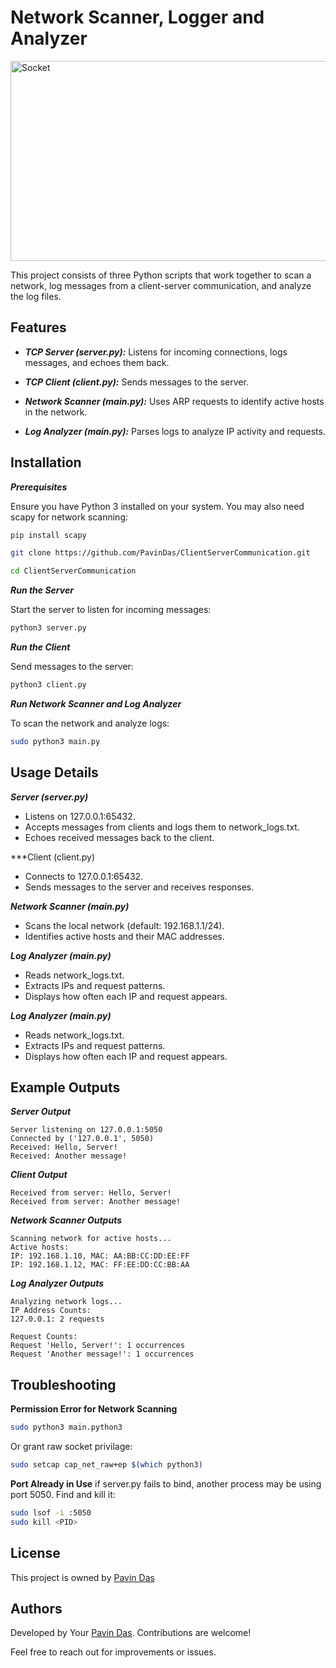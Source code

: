 
# Network Scanner, Logger and Analyzer

<img src="https://socialify.git.ci/PavinDas/ClientServerCommunication/image?description=1&font=KoHo&language=1&name=1&owner=1&pattern=Solid&theme=Dark" alt="Socket" width="640" height="320" />


This project consists of three Python scripts that work together to scan a network, log messages from a client-server communication, and analyze the log files.


## Features

- ***TCP Server (server.py):*** Listens for incoming connections, logs messages, and echoes them back.

- ***TCP Client (client.py):*** Sends messages to the server.

- ***Network Scanner (main.py):***  Uses ARP requests to identify active hosts in the network.

- ***Log Analyzer (main.py):*** Parses logs to analyze IP activity and requests.


## Installation

***Prerequisites***

Ensure you have Python 3 installed on your system. You may also need scapy for network scanning:
```bash
pip install scapy     
```
```bash
git clone https://github.com/PavinDas/ClientServerCommunication.git

cd ClientServerCommunication
```
***Run the Server***

Start the server to listen for incoming messages:
```bash
python3 server.py
```
***Run the Client***

Send messages to the server:
```bash
python3 client.py
```
***Run Network Scanner and Log Analyzer***

To scan the network and analyze logs:
```bash
sudo python3 main.py
```

## Usage Details

***Server (server.py)***

- Listens on 127.0.0.1:65432.
- Accepts messages from clients and logs them to network_logs.txt.
- Echoes received messages back to the client.

***Client (client.py)
- Connects to 127.0.0.1:65432.
- Sends messages to the server and receives responses.

***Network Scanner (main.py)***
- Scans the local network (default: 192.168.1.1/24).
- Identifies active hosts and their MAC addresses.

***Log Analyzer (main.py)***
- Reads network_logs.txt.
- Extracts IPs and request patterns.
- Displays how often each IP and request appears.

***Log Analyzer (main.py)***
- Reads network_logs.txt.
- Extracts IPs and request patterns.
- Displays how often each IP and request appears.
## Example Outputs

***Server Output***
```
Server listening on 127.0.0.1:5050
Connected by ('127.0.0.1', 5050)
Received: Hello, Server!
Received: Another message!
```

***Client Output***
```
Received from server: Hello, Server!
Received from server: Another message!
```
***Network Scanner Outputs***
```
Scanning network for active hosts...
Active hosts:
IP: 192.168.1.10, MAC: AA:BB:CC:DD:EE:FF
IP: 192.168.1.12, MAC: FF:EE:DD:CC:BB:AA
```

***Log Analyzer Outputs***
```
Analyzing network logs...
IP Address Counts:
127.0.0.1: 2 requests

Request Counts:
Request 'Hello, Server!': 1 occurrences
Request 'Another message!': 1 occurrences
```


## Troubleshooting

**Permission Error for Network Scanning**
```bash
sudo python3 main.python3
```
Or grant raw socket privilage:
```bash
sudo setcap cap_net_raw+ep $(which python3)
```
**Port Already in Use**
if server.py fails to bind, another process may be using port 5050. Find and kill it:
```bash
sudo lsof -i :5050
sudo kill <PID>
```


## License

This project is owned by [Pavin Das](https://github.com/PavinDas)


## Authors

Developed by Your [Pavin Das](https://www.github.com/PavinDas). Contributions are welcome!

Feel free to reach out for improvements or issues.
